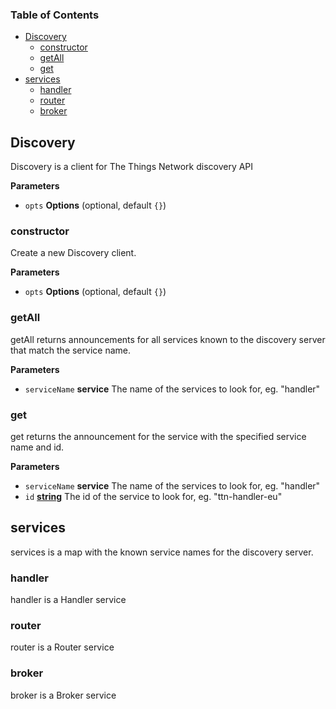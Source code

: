 <!-- Generated by documentation.js. Update this documentation by updating the source code. -->

### Table of Contents

-   [Discovery](#discovery)
    -   [constructor](#constructor)
    -   [getAll](#getall)
    -   [get](#get)
-   [services](#services)
    -   [handler](#handler)
    -   [router](#router)
    -   [broker](#broker)

## Discovery

Discovery is a client for The Things Network discovery API

**Parameters**

-   `opts` **Options**  (optional, default `{}`)

### constructor

Create a new Discovery client.

**Parameters**

-   `opts` **Options**  (optional, default `{}`)

### getAll

getAll returns announcements for all services known to
the discovery server that match the service name.

**Parameters**

-   `serviceName` **service** The name of the services to look for, eg. "handler"

### get

get returns the announcement for the service with the
specified service name and id.

**Parameters**

-   `serviceName` **service** The name of the services to look for, eg. "handler"
-   `id` **[string](https://developer.mozilla.org/en-US/docs/Web/JavaScript/Reference/Global_Objects/String)** The id of the service to look for, eg. "ttn-handler-eu"

## services

services is a map with the known service names for the discovery server.

### handler

handler is a Handler service

### router

router is a Router service

### broker

broker is a Broker service
